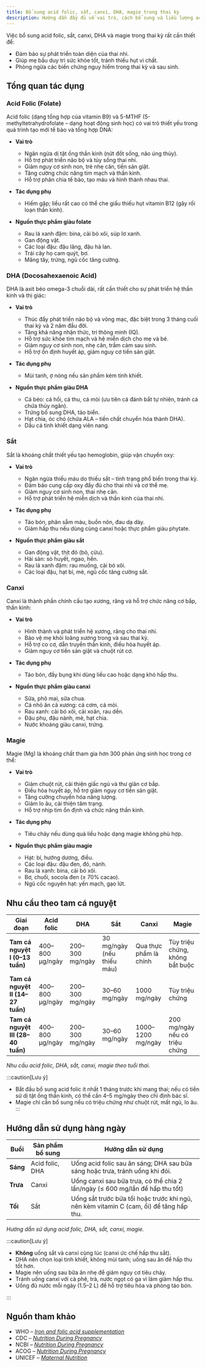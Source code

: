 ```yaml
---
title: Bổ sung acid folic, sắt, canxi, DHA, magie trong thai kỳ
description: Hướng dẫn đầy đủ về vai trò, cách bổ sung và liều lượng acid folic, sắt, canxi, DHA, magie cho phụ nữ mang thai.
---
```


Việc bổ sung acid folic, sắt, canxi, DHA và magie trong thai kỳ rất cần thiết để:

- Đảm bảo sự phát triển toàn diện của thai nhi.
- Giúp mẹ bầu duy trì sức khỏe tốt, tránh thiếu hụt vi chất.
- Phòng ngừa các biến chứng nguy hiểm trong thai kỳ và sau sinh.

## Tổng quan tác dụng

### Acid Folic (Folate)

Acid folic (dạng tổng hợp của vitamin B9) và 5-MTHF (5-methyltetrahydrofolate – dạng hoạt động sinh học) có vai trò thiết yếu trong quá trình tạo mới tế bào và tổng hợp DNA:

- **Vai trò**

  - Ngăn ngừa dị tật ống thần kinh (nứt đốt sống, não úng thủy).
  - Hỗ trợ phát triển não bộ và tủy sống thai nhi.
  - Giảm nguy cơ sinh non, trẻ nhẹ cân, tiền sản giật.
  - Tăng cường chức năng tim mạch và thần kinh.
  - Hỗ trợ phân chia tế bào, tạo máu và hình thành nhau thai.

- **Tác dụng phụ**

  - Hiếm gặp; liều rất cao có thể che giấu thiếu hụt vitamin B12 (gây rối loạn thần kinh).

- **Nguồn thực phẩm giàu folate**
  - Rau lá xanh đậm: bina, cải bó xôi, súp lơ xanh.
  - Gan động vật.
  - Các loại đậu: đậu lăng, đậu hà lan.
  - Trái cây họ cam quýt, bơ.
  - Măng tây, trứng, ngũ cốc tăng cường.

### DHA (Docosahexaenoic Acid)

DHA là axit béo omega-3 chuỗi dài, rất cần thiết cho sự phát triển hệ thần kinh và thị giác:

- **Vai trò**

  - Thúc đẩy phát triển não bộ và võng mạc, đặc biệt trong 3 tháng cuối thai kỳ và 2 năm đầu đời.
  - Tăng khả năng nhận thức, trí thông minh (IQ).
  - Hỗ trợ sức khỏe tim mạch và hệ miễn dịch cho mẹ và bé.
  - Giảm nguy cơ sinh non, nhẹ cân, trầm cảm sau sinh.
  - Hỗ trợ ổn định huyết áp, giảm nguy cơ tiền sản giật.

- **Tác dụng phụ**

  - Mùi tanh, ợ nóng nếu sản phẩm kém tinh khiết.

- **Nguồn thực phẩm giàu DHA**
  - Cá béo: cá hồi, cá thu, cá mòi (ưu tiên cá đánh bắt tự nhiên, tránh cá chứa thủy ngân).
  - Trứng bổ sung DHA, tảo biển.
  - Hạt chia, óc chó (chứa ALA – tiền chất chuyển hóa thành DHA).
  - Dầu cá tinh khiết dạng viên nang.

### Sắt

Sắt là khoáng chất thiết yếu tạo hemoglobin, giúp vận chuyển oxy:

- **Vai trò**

  - Ngăn ngừa thiếu máu do thiếu sắt – tình trạng phổ biến trong thai kỳ.
  - Đảm bảo cung cấp oxy đầy đủ cho thai nhi và cơ thể mẹ.
  - Giảm nguy cơ sinh non, thai nhẹ cân.
  - Hỗ trợ phát triển hệ miễn dịch và thần kinh của thai nhi.

- **Tác dụng phụ**

  - Táo bón, phân sẫm màu, buồn nôn, đau dạ dày.
  - Giảm hấp thu nếu dùng cùng canxi hoặc thực phẩm giàu phytate.

- **Nguồn thực phẩm giàu sắt**
  - Gan động vật, thịt đỏ (bò, cừu).
  - Hải sản: sò huyết, ngao, hến.
  - Rau lá xanh đậm: rau muống, cải bó xôi.
  - Các loại đậu, hạt bí, mè, ngũ cốc tăng cường sắt.

### Canxi

Canxi là thành phần chính cấu tạo xương, răng và hỗ trợ chức năng cơ bắp, thần kinh:

- **Vai trò**

  - Hình thành và phát triển hệ xương, răng cho thai nhi.
  - Bảo vệ mẹ khỏi loãng xương trong và sau thai kỳ.
  - Hỗ trợ co cơ, dẫn truyền thần kinh, điều hòa huyết áp.
  - Giảm nguy cơ tiền sản giật và chuột rút cơ.

- **Tác dụng phụ**

  - Táo bón, đầy bụng khi dùng liều cao hoặc dạng khó hấp thu.

- **Nguồn thực phẩm giàu canxi**
  - Sữa, phô mai, sữa chua.
  - Cá nhỏ ăn cả xương: cá cơm, cá mòi.
  - Rau xanh: cải bó xôi, cải xoăn, rau dền.
  - Đậu phụ, đậu nành, mè, hạt chia.
  - Nước khoáng giàu canxi, trứng.

### Magie

Magie (Mg) là khoáng chất tham gia hơn 300 phản ứng sinh học trong cơ thể:

- **Vai trò**

  - Giảm chuột rút, cải thiện giấc ngủ và thư giãn cơ bắp.
  - Điều hòa huyết áp, hỗ trợ giảm nguy cơ tiền sản giật.
  - Tăng cường chuyển hóa năng lượng.
  - Giảm lo âu, cải thiện tâm trạng.
  - Hỗ trợ nhịp tim ổn định và chức năng thần kinh.

- **Tác dụng phụ**

  - Tiêu chảy nếu dùng quá liều hoặc dạng magie không phù hợp.

- **Nguồn thực phẩm giàu magie**
  - Hạt: bí, hướng dương, điều.
  - Các loại đậu: đậu đen, đỏ, nành.
  - Rau lá xanh: bina, cải bó xôi.
  - Bơ, chuối, socola đen (≥ 70% cacao).
  - Ngũ cốc nguyên hạt: yến mạch, gạo lứt.

## Nhu cầu theo tam cá nguyệt

| **Giai đoạn**                      | Acid folic      | DHA             | Sắt                        | Canxi                  | Magie                           |
| ---------------------------------- | --------------- | --------------- | -------------------------- | ---------------------- | ------------------------------- |
| **Tam cá nguyệt I (0–13 tuần)**    | 400–800 µg/ngày | 200–300 mg/ngày | 30 mg/ngày (nếu thiếu máu) | Qua thực phẩm là chính | Tùy triệu chứng, không bắt buộc |
| **Tam cá nguyệt II (14–27 tuần)**  | 400–800 µg/ngày | 200–300 mg/ngày | 30–60 mg/ngày              | 1000 mg/ngày           | Tùy triệu chứng                 |
| **Tam cá nguyệt III (28–40 tuần)** | 400–800 µg/ngày | 200–300 mg/ngày | 30–60 mg/ngày              | 1000–1200 mg/ngày      | 200 mg/ngày nếu có triệu chứng  |

_Nhu cầu acid folic, DHA, sắt, canxi, magie theo tuổi thai._

:::caution[Lưu ý]

- Bắt đầu bổ sung acid folic ít nhất 1 tháng trước khi mang thai; nếu có tiền sử dị tật ống thần kinh, có thể cần 4–5 mg/ngày theo chỉ định bác sĩ.
- Magie chỉ cần bổ sung nếu có triệu chứng như chuột rút, mất ngủ, lo âu.
  :::

## Hướng dẫn sử dụng hàng ngày

| **Buổi** | **Sản phẩm bổ sung** | **Hướng dẫn sử dụng**                                                                   |
| -------- | -------------------- | --------------------------------------------------------------------------------------- |
| **Sáng** | Acid folic, DHA      | Uống acid folic sau ăn sáng; DHA sau bữa sáng hoặc trưa, tránh uống khi đói.            |
| **Trưa** | Canxi                | Uống canxi sau bữa trưa, có thể chia 2 lần/ngày (≤ 600 mg/lần để hấp thu tốt)           |
| **Tối**  | Sắt                  | Uống sắt trước bữa tối hoặc trước khi ngủ, nên kèm vitamin C (cam, ổi) để tăng hấp thu. |

_Hướng dẫn sử dụng acid folic, DHA, sắt, canxi, magie._

:::caution[Lưu ý]

- **Không** uống sắt và canxi cùng lúc (canxi ức chế hấp thu sắt).
- DHA nên chọn loại tinh khiết, không mùi tanh; uống sau ăn để hấp thu tốt hơn.
- Magie nên uống sau bữa ăn nhẹ để giảm nguy cơ tiêu chảy.
- Tránh uống canxi với cà phê, trà, nước ngọt có ga vì làm giảm hấp thu.
- Uống đủ nước mỗi ngày (1.5–2 L) để hỗ trợ tiêu hóa và phòng táo bón.

:::

## Nguồn tham khảo

- WHO – [_Iron and folic acid supplementation_](https://www.who.int/nutrition/publications/micronutrients/guidelines/iron_folic_acid_supplementation/en/)
- CDC – [_Nutrition During Pregnancy_](https://www.cdc.gov/nutrition/pregnancy-and-breastfeeding.html)
- NCBI – [_Nutrition During Pregnancy_](https://www.ncbi.nlm.nih.gov/books/NBK217107/)
- ACOG – [_Nutrition During Pregnancy_](https://www.acog.org/womens-health/faqs/nutrition-during-pregnancy)
- UNICEF – [_Maternal Nutrition_](https://www.unicef.org/documents/maternal-nutrition)

